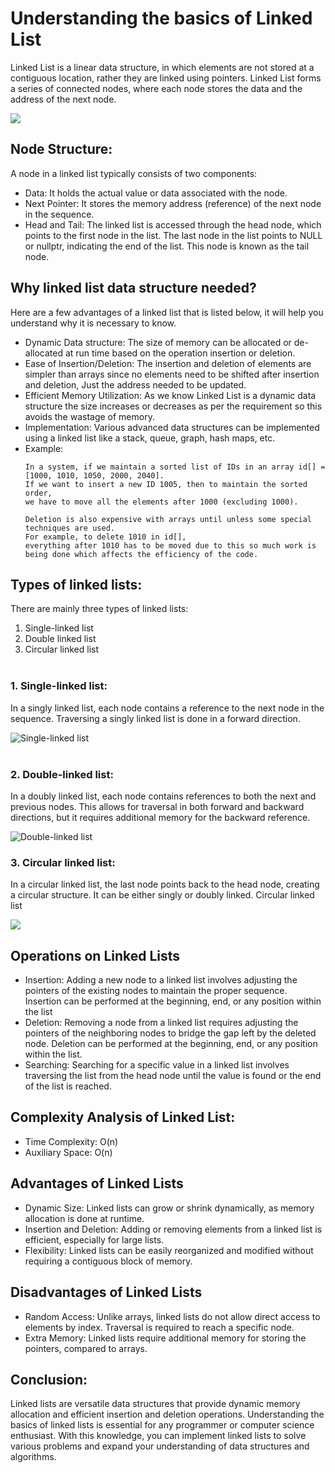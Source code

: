 # Understanding the basics of Linked List

Linked List is a linear data structure, in which elements are not stored at a contiguous location, rather they are linked using pointers. Linked List
forms a series of connected nodes, where each node stores the data and the address of the next node.

![](https://media.geeksforgeeks.org/wp-content/uploads/20220712172013/Singlelinkedlist.png)

## Node Structure:

A node in a linked list typically consists of two components:

* Data: It holds the actual value or data associated with the node.
* Next Pointer: It stores the memory address (reference) of the next node in the sequence.
* Head and Tail: The linked list is accessed through the head node, which points to the first node in the list. The last node in the list points to
  NULL or nullptr, indicating the end of the list. This node is known as the tail node.

## Why linked list data structure needed?

Here are a few advantages of a linked list that is listed below, it will help you understand why it is necessary to know.

* Dynamic Data structure: The size of memory can be allocated or de-allocated at run time based on the operation insertion or deletion.
* Ease of Insertion/Deletion: The insertion and deletion of elements are simpler than arrays since no elements need to be shifted after insertion and
  deletion, Just the address needed to be updated.
* Efficient Memory Utilization: As we know Linked List is a dynamic data structure the size increases or decreases as per the requirement so this
  avoids the wastage of memory.
* Implementation: Various advanced data structures can be implemented using a linked list like a stack, queue, graph, hash maps, etc.
* Example:
  ``` 
  In a system, if we maintain a sorted list of IDs in an array id[] = [1000, 1010, 1050, 2000, 2040].
  If we want to insert a new ID 1005, then to maintain the sorted order,
  we have to move all the elements after 1000 (excluding 1000).

  Deletion is also expensive with arrays until unless some special techniques are used.
  For example, to delete 1010 in id[], 
  everything after 1010 has to be moved due to this so much work is being done which affects the efficiency of the code. 
  ```

## Types of linked lists:

There are mainly three types of linked lists:

1. Single-linked list
2. Double linked list
3. Circular linked list
   <br><br>

### 1. Single-linked list:

In a singly linked list, each node contains a reference to the next node in the sequence. Traversing a singly linked list is done in a forward
direction.

![Single-linked list](https://media.geeksforgeeks.org/wp-content/uploads/20220712172013/Singlelinkedlist.png)
<br><br>

### 2. Double-linked list:

In a doubly linked list, each node contains references to both the next and previous nodes. This allows for traversal in both forward and backward
directions, but it requires additional memory for the backward reference.

![Double-linked list](https://media.geeksforgeeks.org/wp-content/uploads/20220712180755/Doublylinkedlist.png)

### 3. Circular linked list:

In a circular linked list, the last node points back to the head node, creating a circular structure. It can be either singly or doubly linked.
Circular linked list

![](https://media.geeksforgeeks.org/wp-content/uploads/20220712181336/Circularlinkedlist.png)

## Operations on Linked Lists

* Insertion: Adding a new node to a linked list involves adjusting the pointers of the existing nodes to maintain the proper sequence. Insertion can
  be performed at the beginning, end, or any position within the list
* Deletion: Removing a node from a linked list requires adjusting the pointers of the neighboring nodes to bridge the gap left by the deleted node.
  Deletion can be performed at the beginning, end, or any position within the list.
* Searching: Searching for a specific value in a linked list involves traversing the list from the head node until the value is found or the end of
  the list is reached.

## Complexity Analysis of Linked List:
* Time Complexity: O(n)
* Auxiliary Space: O(n)

## Advantages of Linked Lists
* Dynamic Size: Linked lists can grow or shrink dynamically, as memory allocation is done at runtime.
* Insertion and Deletion: Adding or removing elements from a linked list is efficient, especially for large lists.
* Flexibility: Linked lists can be easily reorganized and modified without requiring a contiguous block of memory.

## Disadvantages of Linked Lists
* Random Access: Unlike arrays, linked lists do not allow direct access to elements by index. Traversal is required to reach a specific node.
* Extra Memory: Linked lists require additional memory for storing the pointers, compared to arrays.

## Conclusion:
Linked lists are versatile data structures that provide dynamic memory allocation and efficient insertion and deletion operations. Understanding the basics of linked lists is essential for any programmer or computer science enthusiast. With this knowledge, you can implement linked lists to solve various problems and expand your understanding of data structures and algorithms.

